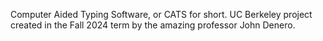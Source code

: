 Computer Aided Typing Software, or CATS for short. UC Berkeley project created in the Fall 2024 term by the amazing professor John Denero.
